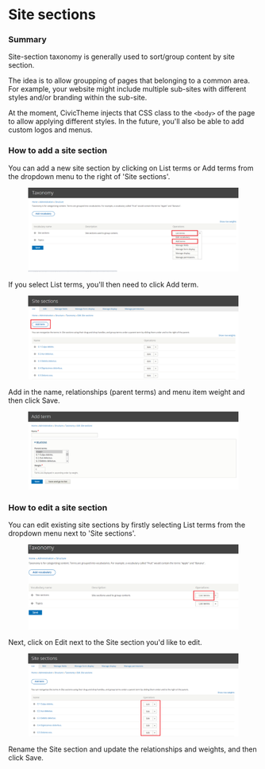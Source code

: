 # Site sections

### Summary

Site-section taxonomy is generally used to sort/group content by site section. &#x20;

The idea is to allow groupping of pages that belonging to a common area. For example, your website might include multiple sub-sites with different styles and/or branding within the sub-site.&#x20;

At the moment, CivicTheme injects that CSS class to the `<body>` of the page to allow applying different styles. In the future, you'll also be able to add custom logos and menus.

### How to add a site section

You can add a new site section by clicking on List terms or Add terms from the dropdown menu to the right of 'Site sections'.&#x20;

<figure><img src="../../.gitbook/assets/image (41).png" alt=""><figcaption></figcaption></figure>

If you select List terms, you'll then need to click Add term.

<figure><img src="../../.gitbook/assets/image (110).png" alt=""><figcaption></figcaption></figure>

Add in the name, relationships (parent terms) and menu item weight and then click Save.&#x20;

<figure><img src="../../.gitbook/assets/image (104).png" alt=""><figcaption></figcaption></figure>

### How to edit a site section

You can edit existing site sections by firstly selecting List terms from the dropdown menu next to 'Site sections'.&#x20;

<figure><img src="../../.gitbook/assets/image (113).png" alt=""><figcaption></figcaption></figure>

Next, click on Edit next to the Site section you'd like to edit.

<figure><img src="../../.gitbook/assets/image (105).png" alt=""><figcaption></figcaption></figure>

Rename the Site section and update the relationships and weights, and then click Save.
